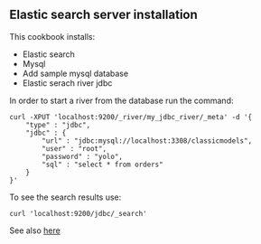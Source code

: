 ## Elastic search server installation
This cookbook installs:

- Elastic search
- Mysql
- Add sample mysql database
- Elastic serach river jdbc

In order to start a river from the database run the command:

	curl -XPUT 'localhost:9200/_river/my_jdbc_river/_meta' -d '{
    	"type" : "jdbc",
    	"jdbc" : {
        	"url" : "jdbc:mysql://localhost:3308/classicmodels",
        	"user" : "root",
        	"password" : "yolo",
        	"sql" : "select * from orders"
        }
	}'

To see the search results use:

	curl 'localhost:9200/jdbc/_search'


See also [here](https://github.com/jprante/elasticsearch-river-jdbc)

